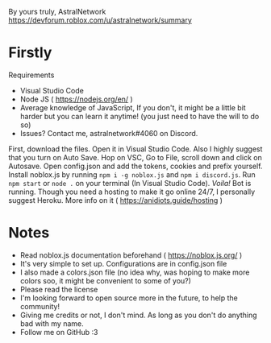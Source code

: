 By yours truly, AstralNetwork 
https://devforum.roblox.com/u/astralnetwork/summary

# Firstly

Requirements
- Visual Studio Code
- Node JS ( https://nodejs.org/en/ )
- Average knowledge of JavaScript, If you don't, it might be a little bit harder but you can learn it anytime! (you just need to have the will to do so)
- Issues? Contact me, astralnetwork#4060 on Discord.

First, download the files.
Open it in Visual Studio Code.
Also I highly suggest that you turn on Auto Save. Hop on VSC, Go to File, scroll down and click on Autosave.
Open config.json and add the tokens, cookies and prefix yourself.
Install noblox.js by running `npm i -g noblox.js` and `npm i discord.js`.
Run `npm start` or `node .` on your terminal (In Visual Studio Code).
*Voila!* Bot is running. Though you need a hosting to make it go online 24/7, I personally suggest Heroku. More info on it ( https://anidiots.guide/hosting )

# Notes

- Read noblox.js documentation beforehand ( https://noblox.js.org/ )
- It's very simple to set up. Configurations are in config.json file
- I also made a colors.json file (no idea why, was hoping to make more colors soo, it might be convenient to some of you?)
- Please read the license
- I'm looking forward to open source more in the future, to help the community!
- Giving me credits or not, I don't mind. As long as you don't do anything bad with my name.
- Follow me on GitHub :3 
